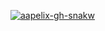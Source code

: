 <a href='https://github.com/aapelix' ><img src='https://svgshare.com/i/1AvN.svg' title='aapelix-gh-snakw' /></a>